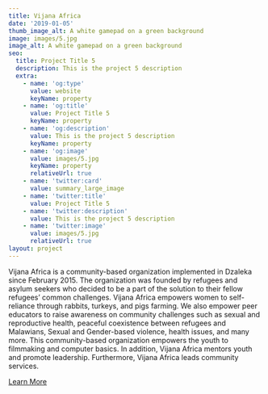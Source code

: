 ```yaml
---
title: Vijana Africa
date: '2019-01-05'
thumb_image_alt: A white gamepad on a green background
image: images/5.jpg
image_alt: A white gamepad on a green background
seo:
  title: Project Title 5
  description: This is the project 5 description
  extra:
    - name: 'og:type'
      value: website
      keyName: property
    - name: 'og:title'
      value: Project Title 5
      keyName: property
    - name: 'og:description'
      value: This is the project 5 description
      keyName: property
    - name: 'og:image'
      value: images/5.jpg
      keyName: property
      relativeUrl: true
    - name: 'twitter:card'
      value: summary_large_image
    - name: 'twitter:title'
      value: Project Title 5
    - name: 'twitter:description'
      value: This is the project 5 description
    - name: 'twitter:image'
      value: images/5.jpg
      relativeUrl: true
layout: project
---
```

Vijana Africa is a community-based organization implemented in Dzaleka since February 2015. The organization was founded by refugees and asylum seekers who decided to be a part of the solution to their fellow refugees’ common challenges. Vijana Africa empowers women to self-reliance through rabbits, turkeys, and pigs farming. We also empower peer educators to raise awareness on community challenges such as sexual and reproductive health, peaceful coexistence between refugees and Malawians, Sexual and Gender-based violence, health issues, and many more. This community-based organization empowers the youth to filmmaking and computer basics. In addition, Vijana Africa mentors youth and promote leadership. Furthermore, Vijana Africa leads community services.


[Learn More](http://vijanaafrica.org/about.php)
